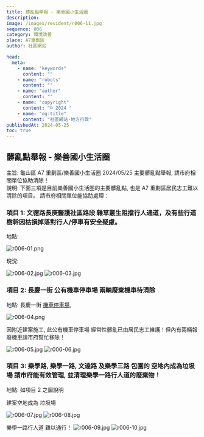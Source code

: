 ```yaml
---
title: 髒亂點舉報 - 樂善國小生活圈
description:
image: /images/resident/r006-11.jpg
sequence: 006
category: 環境改善
place: A7重劃區
author: 社區網站

head:
  meta:
    - name: "keywords"
      content: ""
    - name: "robots"
      content: ""
    - name: "author"
      content: ""
    - name: "copyright"
      content: "© 2024 "
    - name: "og:title"
      content: "社區網站-地方行政"
publishedAt: 2024-05-25
toc: true
---
```


## 髒亂點舉報 - 樂善國小生活圈

主旨: 龜山區 A7 重劃區/樂善國小生活圈 2024/05/25 主要髒亂點舉報, 請市府相關單位協助清除！  
說明:
下面三項是目前樂善國小生活圈的主要髒亂點, 也是 A7 重劃區居民志工難以清除的項目。 請市府相關單位能協助處理：

### 項目 1: 文德路長庚醫護社區路段 雜草叢生阻擋行人通道，及有些行道樹幹因枯損掉落對行人/停車有安全疑慮。

地點:

![r006-01.png](/images/resident/r006-01.png)

現況:

![r006-02.jpg](/images/resident/r006-02.jpg)
![r006-03.jpg](/images/resident/r006-03.jpg)

### 項目 2: 長慶一街 公有機車停車場 兩輛廢棄機車待清除

地點: 長慶一街 <a href="https://maps.app.goo.gl/35aBJ9Mw5furtLad6"> 機車停車場</a>,

![r006-04.png](/images/resident/r006-04.png)

因附近建案施工, 此公有機車停車場 經常性髒亂已由居民志工維護！但內有兩輛報廢機車請市府幫忙移除！

![r006-05.jpg](/images/resident/r006-05.jpg)
![r006-06.jpg](/images/resident/r006-06.jpg)

### 項目 3: 樂學路, 樂學一路, 文達路 及樂學三路 包圍的 空地內成為垃圾場 請市府能有效管理, 並清理樂學一路行人道的廢棄物！

地點: 如項目 2 之圖說明

建案空地成為 垃圾場

![r006-07.jpg](/images/resident/r006-07.jpg)
![r006-08.jpg](/images/resident/r006-08.jpg)

樂學一路行人道 難以通行！
![r006-09.jpg](/images/resident/r006-09.jpg)
![r006-10.jpg](/images/resident/r006-10.jpg)
